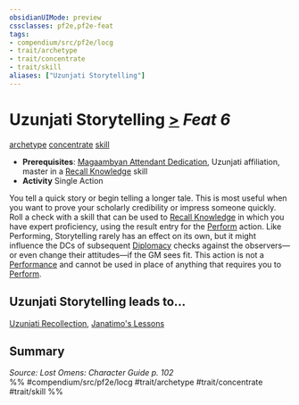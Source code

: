 ```yaml
---
obsidianUIMode: preview
cssclasses: pf2e,pf2e-feat
tags:
- compendium/src/pf2e/locg
- trait/archetype
- trait/concentrate
- trait/skill
aliases: ["Uzunjati Storytelling"]
---
```

# Uzunjati Storytelling  [>](rules/core-rulebook/chapter-9-playing-the-game.md#Actions "Single Action") *Feat 6*  
[archetype](rules/traits/archetype.md "Archetype Feat Trait")  [concentrate](rules/traits/concentrate.md "Concentrate Action & Ability Trait")  [skill](rules/traits/skill.md "Skill Feat Trait")  

- **Prerequisites**: [Magaambyan Attendant Dedication](compendium/feats/magaambyan-attendant-dedication-locg.md), Uzunjati affiliation, master in a [Recall Knowledge](rules/actions/recall-knowledge.md) skill
- **Activity** Single Action

You tell a quick story or begin telling a longer tale. This is most useful when you want to prove your scholarly credibility or impress someone quickly. Roll a check with a skill that can be used to [Recall Knowledge](rules/actions/recall-knowledge.md) in which you have expert proficiency, using the result entry for the [Perform](rules/actions/perform.md) action. Like Performing, Storytelling rarely has an effect on its own, but it might influence the DCs of subsequent [Diplomacy](compendium/skills.md#Diplomacy) checks against the observers—or even change their attitudes—if the GM sees fit. This action is not a [Performance](compendium/skills.md#Performance) and cannot be used in place of anything that requires you to [Perform](rules/actions/perform.md).

## Uzunjati Storytelling leads to...

[Uzunjati Recollection](compendium/feats/uzunjati-recollection-locg.md), [Janatimo's Lessons](compendium/feats/janatimos-lessons-lol.md)

## Summary

*Source: Lost Omens: Character Guide p. 102*  
%% #compendium/src/pf2e/locg #trait/archetype #trait/concentrate #trait/skill %%